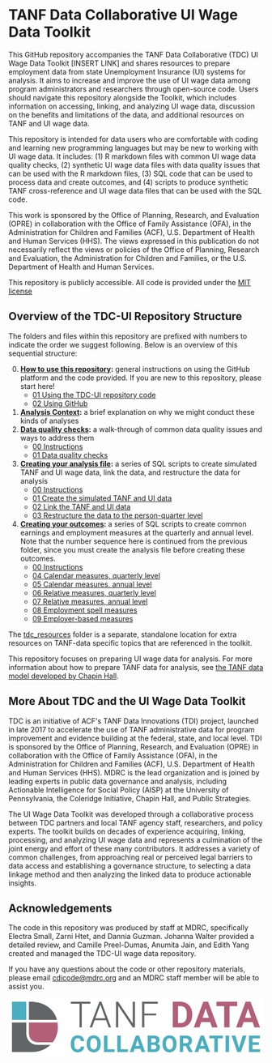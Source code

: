 # TANF Data Collaborative UI Wage Data Toolkit

This GitHub repository accompanies the TANF Data Collaborative (TDC) UI Wage Data Toolkit [INSERT LINK] and shares resources to prepare employment data from state Unemployment Insurance (UI) systems for analysis. It aims to increase and improve the use of UI wage data among program administrators and researchers through open-source code. Users should navigate this repository alongside the Toolkit, which includes information on accessing, linking, and analyzing UI wage data, discussion on the benefits and limitations of the data, and additional resources on TANF and UI wage data.

This repository is intended for data users who are comfortable with coding and learning new programming languages but may be new to working with UI wage data. It includes: (1) R markdown files with common UI wage data quality checks, (2) synthetic UI wage data files with data quality issues that can be used with the R markdown files, (3) SQL code that can be used to process data and create outcomes, and (4) scripts to produce synthetic TANF cross-reference and UI wage data files that can be used with the SQL code.

This work is sponsored by the Office of Planning, Research, and Evaluation (OPRE) in collaboration with the Office of Family Assistance (OFA), in the Administration for Children and Families (ACF), U.S. Department of Health and Human Services (HHS). The views expressed in this publication do not necessarily reflect the views or policies of the Office of Planning, Research and Evaluation, the Administration for Children and Families, or the U.S. Department of Health and Human Services.

This repository is publicly accessible. All code is provided under the [MIT license](https://github.com/MDRCNY/TDC-UI/blob/main/LICENSE)

## Overview of the TDC-UI Repository Structure

The folders and files within this repository are prefixed with numbers to indicate the order we suggest following. Below is an overview of this sequential structure:

0.	**[How to use this repository](https://github.com/MDRCNY/TDC-UI/tree/main/00_how_to_use_this_repository):** general instructions on using the GitHub platform and the code provided. If you are new to this repository, please start here!
    - [01 Using the TDC-UI repository code](https://github.com/MDRCNY/TDC-UI/blob/main/00_how_to_use_this_repository/01_using_the_tdc_ui_code.md) 
    - [02 Using GitHub](https://github.com/MDRCNY/TDC-UI/blob/main/00_how_to_use_this_repository/02_synthetic_data_notes.md)
1.	**[Analysis Context](https://github.com/MDRCNY/TDC-UI/tree/main/01_analysis_context):** a brief explanation on why we might conduct these kinds of analyses
2.	**[Data quality checks](https://github.com/MDRCNY/TDC-UI/tree/main/02_data_quality_checks):** a walk-through of common data quality issues and ways to address them
    - [00 Instructions](https://github.com/MDRCNY/TDC-UI/blob/main/02_data_quality_checks/00_instructions.md)
    - [01 Data quality checks](https://github.com/MDRCNY/TDC-UI/blob/main/02_data_quality_checks/01_data_quality_checks.Rmd)
3.	**[Creating your analysis file](https://github.com/MDRCNY/TDC-UI/tree/main/03_create_analysis_file):** a series of SQL scripts to create simulated TANF and UI wage data, link the data, and restructure the data for analysis
    - [00 Instructions](https://github.com/MDRCNY/TDC-UI/blob/main/03_create_analysis_file/00_instructions.md)
    - [01 Create the simulated TANF and UI data](https://github.com/MDRCNY/TDC-UI/blob/main/03_create_analysis_file/01_create_simulated_data.sql)
    - [02 Link the TANF and UI data](https://github.com/MDRCNY/TDC-UI/blob/main/03_create_analysis_file/02_link_TANF_UI.ipynb)
    - [03 Restructure the data to the person-quarter level](https://github.com/MDRCNY/TDC-UI/blob/main/03_create_analysis_file/03_restructure_person_quarter.ipynb)
4.	**[Creating your outcomes](https://github.com/MDRCNY/TDC-UI/tree/main/04_create_outcomes):** a series of SQL scripts to create common earnings and employment measures at the quarterly and annual level. Note that the number sequence here is continued from the previous folder, since you must create the analysis file before creating these outcomes.
    - [00 Instructions](https://github.com/MDRCNY/TDC-UI/blob/main/04_create_outcomes/00_instructions.md)
    - [04 Calendar measures, quarterly level](https://github.com/MDRCNY/TDC-UI/blob/main/04_create_outcomes/04_calendar_measures_qtr.ipynb)
    - [05 Calendar measures, annual level](https://github.com/MDRCNY/TDC-UI/blob/main/04_create_outcomes/05_calendar_measures_annual.ipynb)
    - [06 Relative measures, quarterly level](https://github.com/MDRCNY/TDC-UI/blob/main/04_create_outcomes/06_relative_measures_qtr.ipynb)
    - [07 Relative measures, annual level](https://github.com/MDRCNY/TDC-UI/blob/main/04_create_outcomes/07_relative_measures_annual.ipynb)
    - [08 Employment spell measures](https://github.com/MDRCNY/TDC-UI/blob/main/04_create_outcomes/08_employment_spell_measures.ipynb)
    - [09 Employer-based measures](https://github.com/MDRCNY/TDC-UI/blob/main/04_create_outcomes/09_employer_based_measures.ipynb)

The [tdc_resources](https://github.com/MDRCNY/TDC-UI/tree/main/tdc_resources) folder is a separate, standalone location for extra resources on TANF-data specific topics that are referenced in the toolkit.

This repository focuses on preparing UI wage data for analysis. For more information about how to prepare TANF data for analysis, see [the TANF data model developed by Chapin Hall](https://www.chapinhall.org/wp-content/uploads/IB_FSSDC_082917.pdf). 

## More About TDC and the UI Wage Data Toolkit
TDC is an initiative of ACF's TANF Data Innovations (TDI) project, launched in late 2017 to accelerate the use of TANF administrative data for program improvement and evidence building at the federal, state, and local level. TDI is sponsored by the Office of Planning, Research, and Evaluation (OPRE) in collaboration with the Office of Family Assistance (OFA), in the Administration for Children and Families (ACF), U.S. Department of Health and Human Services (HHS). MDRC is the lead organization and is joined by leading experts in public data governance and analysis, including Actionable Intelligence for Social Policy (AISP) at the University of Pennsylvania, the Coleridge Initiative, Chapin Hall, and Public Strategies.

The UI Wage Data Toolkit was developed through a collaborative process between TDC partners and local TANF agency staff, researchers, and policy experts. The toolkit builds on decades of experience acquiring, linking, processing, and analyzing UI wage data and represents a culmination of the joint energy and effort of these many contributors. It addresses a variety of common challenges, from approaching real or perceived legal barriers to data access and establishing a governance structure, to selecting a data linkage method and then analyzing the linked data to produce actionable insights.

## Acknowledgements
The code in this repository was produced by staff at MDRC, specifically Electra Small, Zarni Htet, and Dannia Guzman. Johanna Walter provided a detailed review, and Camille Preel-Dumas, Anumita Jain, and Edith Yang created and managed the TDC-UI wage data repository.

If you have any questions about the code or other repository materials, please email cdicode@mdrc.org and an MDRC staff member will be able to assist you. 

![TDC logo](tdc-logo.png)
